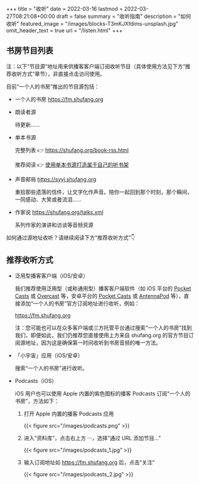 +++
title = "收听"
date = 2022-03-16
lastmod = 2022-03-27T08:21:08+00:00
draft = false
summary = "收听指南"
description = "如何收听"
featured_image = "/images/blocks-T3mKJXfdims-unsplash.jpg"
omit_header_text = true
url = "/listen.html"
+++

## 书房节目列表

注：以下“节目源”地址用来供播客客户端订阅收听节目（具体使用方法见下方“推荐收听方式”章节），非直接点击访问使用。

目前“一个人的书房”推出的节目源包括：

- 一个人的书房 <https://fm.shufang.org>

- 朗读者源

  待更新……

- 单本书源

  完整列表 👉 https://shufang.org/book-rss.html

  推荐阅读 👉 [使用单本书源打造属于自己的听书架](https://shufang.org/your-bookshelf.html)

- 声音邮局 <https://syyj.shufang.org>

  重拾那些遗落的信件，让文字化作声音。陪你一起回到那个时刻，那个瞬间，一同感动、大笑或者流泪……

- 作家说 <https://shufang.org/talks.xml>

  系列作家的演讲和访谈等音频资源

如何通过源地址收听？请继续阅读下方“推荐收听方式”👇 

## 推荐收听方式

- 泛用型播客客户端（iOS/安卓）

  我们推荐使用泛用型（或称通用型）播客客户端软件（如 iOS 平台的 [Pocket Casts](https://www.pocketcasts.com) 或 [Overcast](https://overcast.fm) 等，安卓平台的 [Pocket Casts](https://www.pocketcasts.com) 或 [AntennaPod](https://antennapod.org) 等），直接添加“一个人的书房”官方订阅地址进行收听，例如：

  <https://fm.shufang.org>

  注：您可能也可以在众多客户端或三方托管平台通过搜索“一个人的书房”找到我们，即便如此，我们仍推荐您直接使用上方来自 shufang.org 的官方节目订阅源地址，因为这是确保第一时间收听到书房音频的唯一方法。

- 「小宇宙」应用（iOS/安卓）

  搜索“一个人的书房”进行收听。

- Podcasts（iOS）

  iOS 用户也可以使用 Apple 内置的紫色图标的播客 Podcasts 订阅“一个人的书房”，方法如下：

  1. 打开 Apple 内置的播客 Podcasts 应用

     {{< figure src="/images/podcasts.png" >}}

  2. 进入“资料库”，点击右上方 ···，选择“通过 URL 添加节目…”

     {{< figure src="/images/podcasts_1.jpg" >}}

  3. 输入订阅地址如 <https://fm.shufang.org> 后，点击“关注”

     {{< figure src="/images/podcasts_2.jpg" >}}
